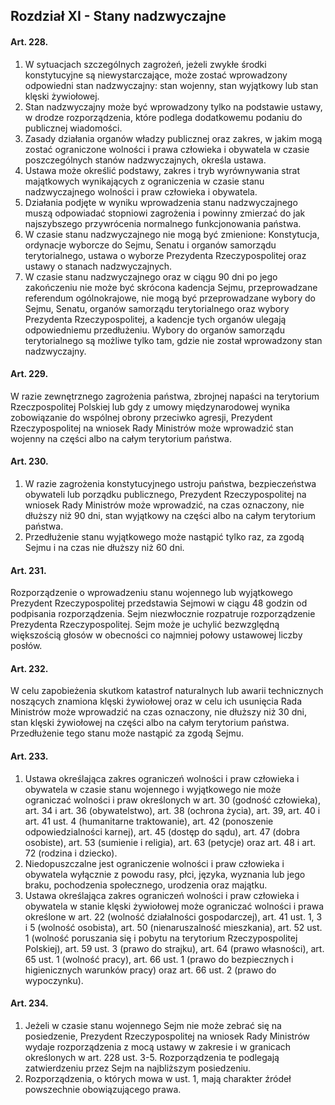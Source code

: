 ## Rozdział XI - Stany nadzwyczajne

#### Art. 228.
1. W sytuacjach szczególnych zagrożeń, jeżeli zwykłe środki konstytucyjne są niewystarczające, może zostać wprowadzony odpowiedni stan nadzwyczajny: stan wojenny, stan wyjątkowy lub stan klęski żywiołowej.
2. Stan nadzwyczajny może być wprowadzony tylko na podstawie ustawy, w drodze rozporządzenia, które podlega dodatkowemu podaniu do publicznej wiadomości.
3. Zasady działania organów władzy publicznej oraz zakres, w jakim mogą zostać ograniczone wolności i prawa człowieka i obywatela w czasie poszczególnych stanów nadzwyczajnych, określa ustawa.
4. Ustawa może określić podstawy, zakres i tryb wyrównywania strat majątkowych wynikających z ograniczenia w czasie stanu nadzwyczajnego wolności i praw człowieka i obywatela.
5. Działania podjęte w wyniku wprowadzenia stanu nadzwyczajnego muszą odpowiadać stopniowi zagrożenia i powinny zmierzać do jak najszybszego przywrócenia normalnego funkcjonowania państwa.
6. W czasie stanu nadzwyczajnego nie mogą być zmienione: Konstytucja, ordynacje wyborcze do Sejmu, Senatu i organów samorządu terytorialnego, ustawa o wyborze Prezydenta Rzeczypospolitej oraz ustawy o stanach nadzwyczajnych.
7. W czasie stanu nadzwyczajnego oraz w ciągu 90 dni po jego zakończeniu nie może być skrócona kadencja Sejmu, przeprowadzane referendum ogólnokrajowe, nie mogą być przeprowadzane wybory do Sejmu, Senatu, organów samorządu terytorialnego oraz wybory Prezydenta Rzeczypospolitej, a kadencje tych organów ulegają odpowiedniemu przedłużeniu. Wybory do organów samorządu terytorialnego są możliwe tylko tam, gdzie nie został wprowadzony stan nadzwyczajny.

#### Art. 229.
W razie zewnętrznego zagrożenia państwa, zbrojnej napaści na terytorium Rzeczpospolitej Polskiej lub gdy z umowy międzynarodowej wynika zobowiązanie do wspólnej obrony przeciwko agresji, Prezydent Rzeczypospolitej na wniosek Rady Ministrów może wprowadzić stan wojenny na części albo na całym terytorium państwa.

#### Art. 230.
1. W razie zagrożenia konstytucyjnego ustroju państwa, bezpieczeństwa obywateli lub porządku publicznego, Prezydent Rzeczypospolitej na wniosek Rady Ministrów może wprowadzić, na czas oznaczony, nie dłuższy niż 90 dni, stan wyjątkowy na części albo na całym terytorium państwa.
2. Przedłużenie stanu wyjątkowego może nastąpić tylko raz, za zgodą Sejmu i na czas nie dłuższy niż 60 dni.

#### Art. 231.
Rozporządzenie o wprowadzeniu stanu wojennego lub wyjątkowego Prezydent Rzeczypospolitej przedstawia Sejmowi w ciągu 48 godzin od podpisania rozporządzenia. Sejm niezwłocznie rozpatruje rozporządzenie Prezydenta Rzeczypospolitej. Sejm może je uchylić bezwzględną większością głosów w obecności co najmniej połowy ustawowej liczby posłów.

#### Art. 232.
W celu zapobieżenia skutkom katastrof naturalnych lub awarii technicznych noszących znamiona klęski żywiołowej oraz w celu ich usunięcia Rada Ministrów może wprowadzić na czas oznaczony, nie dłuższy niż 30 dni, stan klęski żywiołowej na części albo na całym terytorium państwa. Przedłużenie tego stanu może nastąpić za zgodą Sejmu.

#### Art. 233.
1. Ustawa określająca zakres ograniczeń wolności i praw człowieka i obywatela w czasie stanu wojennego i wyjątkowego nie może ograniczać wolności i praw określonych w art. 30 (godność człowieka), art. 34 i art. 36 (obywatelstwo), art. 38 (ochrona życia), art. 39, art. 40 i art. 41 ust. 4 (humanitarne traktowanie), art. 42 (ponoszenie odpowiedzialności karnej), art. 45 (dostęp do sądu), art. 47 (dobra osobiste), art. 53 (sumienie i religia), art. 63 (petycje) oraz art. 48 i art. 72 (rodzina i dziecko).
2. Niedopuszczalne jest ograniczenie wolności i praw człowieka i obywatela wyłącznie z powodu rasy, płci, języka, wyznania lub jego braku, pochodzenia społecznego, urodzenia oraz majątku.
3. Ustawa określająca zakres ograniczeń wolności i praw człowieka i obywatela w stanie klęski żywiołowej może ograniczać wolności i prawa określone w art. 22 (wolność działalności gospodarczej), art. 41 ust. 1, 3 i 5 (wolność osobista), art. 50 (nienaruszalność mieszkania), art. 52 ust. 1 (wolność poruszania się i pobytu na terytorium Rzeczypospolitej Polskiej), art. 59 ust. 3 (prawo do strajku), art. 64 (prawo własności), art. 65 ust. 1 (wolność pracy), art. 66 ust. 1 (prawo do bezpiecznych i higienicznych warunków pracy) oraz art. 66 ust. 2 (prawo do wypoczynku).

#### Art. 234.
1. Jeżeli w czasie stanu wojennego Sejm nie może zebrać się na posiedzenie, Prezydent Rzeczypospolitej na wniosek Rady Ministrów wydaje rozporządzenia z mocą ustawy w zakresie i w granicach określonych w art. 228 ust. 3-5. Rozporządzenia te podlegają zatwierdzeniu przez Sejm na najbliższym posiedzeniu.
2. Rozporządzenia, o których mowa w ust. 1, mają charakter źródeł powszechnie obowiązującego prawa.

